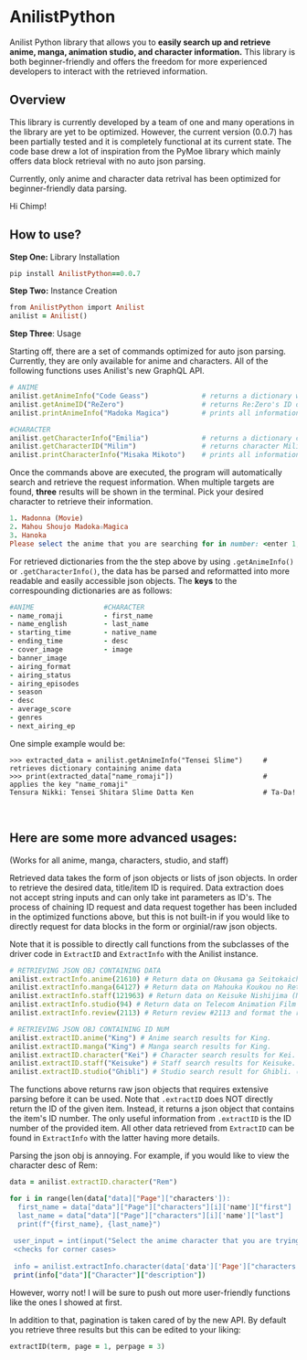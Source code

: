 # AnilistPython
Anilist Python library that allows you to **easily search up and retrieve anime, manga, animation studio, and character information.** This library is both beginner-friendly and offers the freedom for more experienced developers to interact with the retrieved information.

## Overview
This library is currently developed by a team of one and many operations in the library are yet to be optimized. However, the current version (0.0.7) has been partially tested and it is completely functional at its current state.  The code base drew a lot of inspiration from the PyMoe library which mainly offers data block retrieval with no auto json parsing. 

Currently, only anime and character data retrival has been optimized for beginner-friendly data parsing. 

Hi Chimp!

## How to use?
**Step One:** Library Installation
``` ruby
pip install AnilistPython==0.0.7
```
**Step Two:** Instance Creation
```ruby
from AnilistPython import Anilist
anilist = Anilist()
```
**Step Three**: Usage

Starting off, there are a set of commands optimized for auto json parsing. Currently, they are only available for anime and characters. All of the following functions uses Anilist's new GraphQL API.
```ruby
# ANIME
anilist.getAnimeInfo("Code Geass")             # returns a dictionary with anime info (parsed)
anilist.getAnimeID("ReZero")                   # returns Re:Zero's ID on Anilist
anilist.printAnimeInfo("Madoka Magica")        # prints all information regarding the anime Madoka Magica

#CHARACTER
anilist.getCharacterInfo("Emilia")             # returns a dictionary containing the info about Emilia-tan (parsed)
anilist.getCharacterID("Milim")                # returns character Milim's ID on Anilist
anilist.printCharacterInfo("Misaka Mikoto")    # prints all information regarding the character Misaka Mikoto (desc not parsed)
```
Once the commands above are executed, the program will automatically search and retrieve the request information. When multiple targets are found, **three** results will be shown in the terminal. Pick your desired character to retrieve their information.
```ruby
1. Madonna (Movie)
2. Mahou Shoujo Madoka☆Magica
3. Hanoka
Please select the anime that you are searching for in number: <enter 1, 2, or 3>
```

For retrieved dictionaries from the the step above by using `.getAnimeInfo()` or `.getCharacterInfo()`, the data has be parsed and reformatted into more readable and easily accessible json objects. The **keys** to the correspounding dictionaries are as follows:
```ruby
#ANIME                 #CHARACTER
- name_romaji          - first_name
- name_english         - last_name
- starting_time        - native_name 
- ending_time          - desc 
- cover_image          - image
- banner_image
- airing_format
- airing_status
- airing_episodes
- season
- desc
- average_score
- genres
- next_airing_ep
```
One simple example would be:
```Crystal
>>> extracted_data = anilist.getAnimeInfo("Tensei Slime")     # retrieves dictionary containing anime data
>>> print(extracted_data["name_romaji"])                      # applies the key "name_romaji"
Tensura Nikki: Tensei Shitara Slime Datta Ken                 # Ta-Da!
```
<br/>

## Here are some more advanced usages:
(Works for all anime, manga, characters, studio, and staff)

Retrieved data takes the form of json objects or lists of json objects. In order to retrieve the desired data, title/item ID is required. Data extraction does not accept string inputs and can only take int parameters as ID's. The process of chaining ID request and data request together has been included in the optimized functions above, but this is not built-in if you would like to directly request for data blocks in the form or orginial/raw json objects.  

Note that it is possible to directly call functions from the subclasses of the driver code in `ExtractID` and `ExtractInfo` with the Anilist instance.
```ruby
# RETRIEVING JSON OBJ CONTAINING DATA
anilist.extractInfo.anime(21610) # Return data on Okusama ga Seitokaichou
anilist.extractInfo.manga(64127) # Return data on Mahouka Koukou no Rettousei
anilist.extractInfo.staff(121963) # Return data on Keisuke Nishijima (Nisizima)
anilist.extractInfo.studio(94) # Return data on Telecom Animation Film
anilist.extractInfo.review(2113) # Return review #2113 and format the review body in HTML

# RETRIEVING JSON OBJ CONTAINING ID NUM
anilist.extractID.anime("King") # Anime search results for King.
anilist.extractID.manga("King") # Manga search results for King.
anilist.extractID.character("Kei") # Character search results for Kei.
anilist.extractID.staff("Keisuke") # Staff search results for Keisuke.
anilist.extractID.studio("Ghibli") # Studio search result for Ghibli. (There's only one)
```
The functions above returns raw json objects that requires extensive parsing before it can be used. Note that `.extractID` does NOT directly return the ID of the given item. Instead, it returns a json object that contains the item's ID number. The only useful information from `.extractID` is the ID number of the provided item. All other data retrieved from `ExtractID` can be found in `ExtractInfo` with the latter having more details.

Parsing the json obj is annoying. For example, if you would like to view the character desc of Rem:
```ruby
data = anilist.extractID.character("Rem")

for i in range(len(data["data]["Page"]["characters']):
  first_name = data["data"]["Page"]["characters"][i]['name']["first"]
  last_name = data["data"]["Page"]["characters"][i]['name']["last"]
  print(f"{first_name}, {last_name}")
  
 user_input = int(input("Select the anime character that you are trying to find: "))
 <checks for corner cases>
 
 info = anilist.extractInfo.character(data['data']['Page']["characters'][user_input - 1]["id"]
 print(info["data"]["Character"]["description"])
```
However, worry not! I will be sure to push out more user-friendly functions like the ones I showed at first.

In addition to that, pagination is taken cared of by the new API. By default you retrieve three results but this can be edited to your liking:
```ruby
extractID(term, page = 1, perpage = 3)
```
